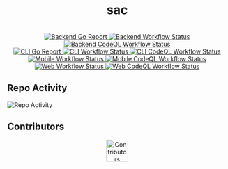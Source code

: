 <h1 align="center">sac</h1>

<br />

<div align="center">
  <a href="https://goreportcard.com/report/github.com/GenerateNU/sac/backend">
    <img src="https://goreportcard.com/badge/github.com/GenerateNU/sac/backend"
      alt="Backend Go Report" />
  </a>
  <a href="https://github.com/GenerateNU/sac/actions/workflows/backend.yml">
    <img src="https://github.com/GenerateNU/sac/actions/workflows/backend.yml/badge.svg"
      alt="Backend Workflow Status" />
  </a>

  <a href="https://github.com/GenerateNU/sac/actions/workflows/backend_codeql.yml">
    <img src="https://github.com/GenerateNU/sac/actions/workflows/backend_codeql.yml/badge.svg"
      alt="Backend CodeQL Workflow Status" />
  </a>

  <br />

  <a href="https://goreportcard.com/report/github.com/GenerateNU/sac/cli">
    <img src="https://goreportcard.com/badge/github.com/GenerateNU/sac/cli"
      alt="CLI Go Report" />
  </a>
  <a href="https://github.com/GenerateNU/sac/actions/workflows/cli.yml">
    <img src="https://github.com/GenerateNU/sac/actions/workflows/cli.yml/badge.svg"
      alt="CLI Workflow Status" />
  </a>

  <a href="https://github.com/GenerateNU/sac/actions/workflows/cli_codeql.yml">
    <img src="https://github.com/GenerateNU/sac/actions/workflows/cli_codeql.yml/badge.svg"
      alt="CLI CodeQL Workflow Status" />
  </a>

  <br />

  <a href="https://github.com/GenerateNU/sac/actions/workflows/mobile.yml">
    <img src="https://github.com/GenerateNU/sac/actions/workflows/mobile.yml/badge.svg"
      alt="Mobile Workflow Status" />
  </a>

  <a href="https://github.com/GenerateNU/sac/actions/workflows/mobile_codeql.yml">
    <img src="https://github.com/GenerateNU/sac/actions/workflows/mobile_codeql.yml/badge.svg"
      alt="Mobile CodeQL Workflow Status" />
  </a>

  <br />

  <a href="https://github.com/GenerateNU/sac/actions/workflows/web.yml">
    <img src="https://github.com/GenerateNU/sac/actions/workflows/web.yml/badge.svg"
      alt="Web Workflow Status" />
  </a>
  
  <a href="https://github.com/GenerateNU/sac/actions/workflows/web_codeql.yml">
    <img src="https://github.com/GenerateNU/sac/actions/workflows/web_codeql.yml/badge.svg"
      alt="Web CodeQL Workflow Status" />
  </a>
</div>

## Repo Activity

![Repo Activity](https://repobeats.axiom.co/api/embed/0c57b86b156d377fcc75a6e482bf921acc8c550b.svg "Repobeats Analytics Image")

## Contributors

<div align="center">
  <a href="https://github.com/GenerateNU/sac/graphs/contributors">
    <img src="https://contrib.rocks/image?repo=GenerateNU/sac" height="50px" alt="Contributors Image" />
  </a>
</div>
